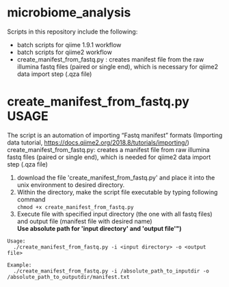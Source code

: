 # microbiome_analysis
Scripts in this repository include the following:
  - batch scripts for qiime 1.9.1 workflow 
  - batch scripts for qiime2 workflow
  - create_manifest_from_fastq.py : creates manifest file from the raw illumina fastq files (paired or single end), 
  which is necessary for qiime2 data import step (.qza file)


# create_manifest_from_fastq.py USAGE
The script is an automation of importing “Fastq manifest” formats (Importing data tutorial, https://docs.qiime2.org/2018.8/tutorials/importing/)
create_manifest_from_fastq.py: creates a manifest file from raw illumina fastq files (paired or single end),
which is needed for qiime2 data import step (.qza file)

  1. download the file 'create_manifest_from_fastq.py' and place it into the unix environment to desired directory.
  2. Within the directory, make the script file executable by typing following command <br>
      `chmod +x create_manifest_from_fastq.py`
  3. Execute file with specified input directory (the one with all fastq files) and output file (manifest file with desired name) <br>
    **Use absolute path for 'input directory' and 'output file'")**

    Usage: 
      ./create_manifest_from_fastq.py -i <input directory> -o <output file>

    Example: 
      ./create_manifest_from_fastq.py -i /absolute_path_to_inputdir -o /absolute_path_to_outputdir/manifest.txt
